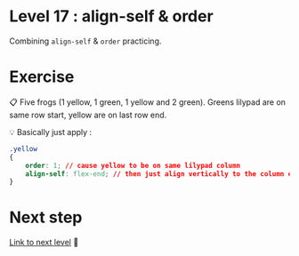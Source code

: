 # Level 17 : align-self & order

Combining `align-self` & `order` practicing.

# Exercise

:clipboard: Five frogs (1 yellow, 1 green, 1 yellow and 2 green). Greens lilypad are on same row start, yellow are on last row end.

:bulb: Basically just apply : 

```css
.yellow
{
    order: 1; // cause yellow to be on same lilypad column
    align-self: flex-end; // then just align vertically to the column end
}
```

# Next step

[Link to next level](./level18.md) :muscle: